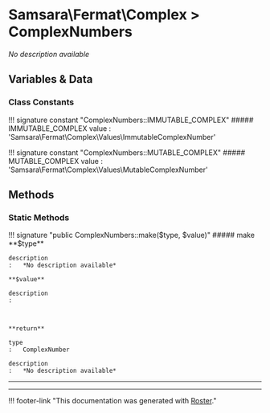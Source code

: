 # Samsara\Fermat\Complex > ComplexNumbers

*No description available*


## Variables & Data


### Class Constants

!!! signature constant "ComplexNumbers::IMMUTABLE_COMPLEX"
    ##### IMMUTABLE_COMPLEX
    value
    :   'Samsara\Fermat\Complex\Values\ImmutableComplexNumber'

!!! signature constant "ComplexNumbers::MUTABLE_COMPLEX"
    ##### MUTABLE_COMPLEX
    value
    :   'Samsara\Fermat\Complex\Values\MutableComplexNumber'



## Methods


### Static Methods

!!! signature "public ComplexNumbers::make($type, $value)"
    ##### make
    **$type**

    description
    :   *No description available*

    **$value**

    description
    :   
    
    

    **return**

    type
    :   ComplexNumber

    description
    :   *No description available*

---




---
!!! footer-link "This documentation was generated with [Roster](https://jordanrl.github.io/Roster/)."